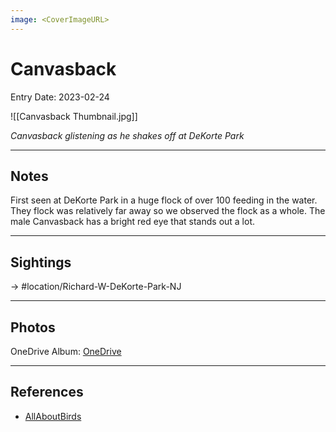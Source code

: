 ```yaml
---
image: <CoverImageURL>
---
```


# Canvasback
Entry Date: 2023-02-24

![[Canvasback Thumbnail.jpg]]

*Canvasback glistening as he shakes off at DeKorte Park*

---------------------------------------------------------------
## Notes

First seen at DeKorte Park in a huge flock of over 100 feeding in the water. They flock was relatively far away so we observed the flock as a whole. The male Canvasback has a bright red eye that stands out a lot.

---------------------------------------------------------------
## Sightings

-> #location/Richard-W-DeKorte-Park-NJ 

---------------------------------------------------------------
## Photos
OneDrive Album: [OneDrive]([Canvasback](https://1drv.ms/u/s!AvaIuMdCo_w-hMspIIwUzBor3nJSHQ?e=by3YAM))

---------------------------------------------------------------
## References
- [AllAboutBirds](https://www.allaboutbirds.org/guide/Canvasback/overview)